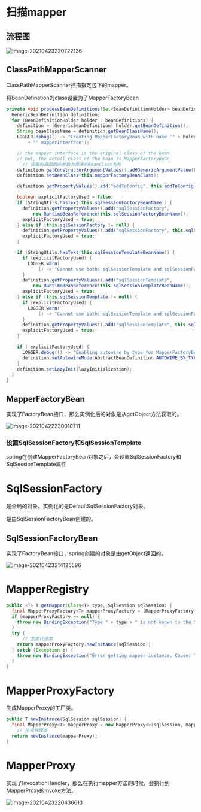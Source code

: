 # 扫描mapper

## 流程图

![image-20210423220722136](C:\Users\MI\AppData\Roaming\Typora\typora-user-images\image-20210423220722136.png)

## ClassPathMapperScanner

ClassPathMapperScanner扫描指定包下的mapper。



将BeanDefination的class设置为了MapperFactoryBean

```java
private void processBeanDefinitions(Set<BeanDefinitionHolder> beanDefinitions) {
  GenericBeanDefinition definition;
  for (BeanDefinitionHolder holder : beanDefinitions) {
    definition = (GenericBeanDefinition) holder.getBeanDefinition();
    String beanClassName = definition.getBeanClassName();
    LOGGER.debug(() -> "Creating MapperFactoryBean with name '" + holder.getBeanName() + "' and '" + beanClassName
        + "' mapperInterface");

    // the mapper interface is the original class of the bean
    // but, the actual class of the bean is MapperFactoryBean
      // 设置构造函数的参数为原来的BeanClass名称
    definition.getConstructorArgumentValues().addGenericArgumentValue(beanClassName); // issue #59
    definition.setBeanClass(this.mapperFactoryBeanClass);

    definition.getPropertyValues().add("addToConfig", this.addToConfig);

    boolean explicitFactoryUsed = false;
    if (StringUtils.hasText(this.sqlSessionFactoryBeanName)) {
      definition.getPropertyValues().add("sqlSessionFactory",
          new RuntimeBeanReference(this.sqlSessionFactoryBeanName));
      explicitFactoryUsed = true;
    } else if (this.sqlSessionFactory != null) {
      definition.getPropertyValues().add("sqlSessionFactory", this.sqlSessionFactory);
      explicitFactoryUsed = true;
    }

    if (StringUtils.hasText(this.sqlSessionTemplateBeanName)) {
      if (explicitFactoryUsed) {
        LOGGER.warn(
            () -> "Cannot use both: sqlSessionTemplate and sqlSessionFactory together. sqlSessionFactory is ignored.");
      }
      definition.getPropertyValues().add("sqlSessionTemplate",
          new RuntimeBeanReference(this.sqlSessionTemplateBeanName));
      explicitFactoryUsed = true;
    } else if (this.sqlSessionTemplate != null) {
      if (explicitFactoryUsed) {
        LOGGER.warn(
            () -> "Cannot use both: sqlSessionTemplate and sqlSessionFactory together. sqlSessionFactory is ignored.");
      }
      definition.getPropertyValues().add("sqlSessionTemplate", this.sqlSessionTemplate);
      explicitFactoryUsed = true;
    }

    if (!explicitFactoryUsed) {
      LOGGER.debug(() -> "Enabling autowire by type for MapperFactoryBean with name '" + holder.getBeanName() + "'.");
      definition.setAutowireMode(AbstractBeanDefinition.AUTOWIRE_BY_TYPE);
    }
    definition.setLazyInit(lazyInitialization);
  }
}
```

## MapperFactoryBean

实现了FactoryBean接口，那么实例化后的对象是从getObject方法获取的。

![image-20210422230010711](C:\Users\MI\AppData\Roaming\Typora\typora-user-images\image-20210422230010711.png)

### 设置SqlSessionFactory和SqlSessionTemplate

spring在创建MapperFactoryBean对象之后，会设置SqlSessionFactory和SqlSessionTemplate属性

# SqlSessionFactory

是全局的对象。实例化的是DefaultSqlSessionFactory对象。

是由SqlSessionFactoryBean创建的。

## SqlSessionFactoryBean

实现了FactoryBean接口，spring创建的对象是由getObject返回的。

![image-20210423214125596](C:\Users\MI\AppData\Roaming\Typora\typora-user-images\image-20210423214125596.png)

# MapperRegistry

```java
public <T> T getMapper(Class<T> type, SqlSession sqlSession) {
  final MapperProxyFactory<T> mapperProxyFactory = (MapperProxyFactory<T>) knownMappers.get(type);
  if (mapperProxyFactory == null) {
    throw new BindingException("Type " + type + " is not known to the MapperRegistry.");
  }
  try {
      // 生成代理类
    return mapperProxyFactory.newInstance(sqlSession);
  } catch (Exception e) {
    throw new BindingException("Error getting mapper instance. Cause: " + e, e);
  }
}
```

# MapperProxyFactory

生成MapperProxy的工厂类。

```java
public T newInstance(SqlSession sqlSession) {
  final MapperProxy<T> mapperProxy = new MapperProxy<>(sqlSession, mapperInterface, methodCache);
    // 生成代理类
  return newInstance(mapperProxy);
}
```

# MapperProxy

实现了InvocationHandler，那么在执行mapper方法的时候，会执行到MapperProxy的invoke方法。

![image-20210423220436613](C:\Users\MI\AppData\Roaming\Typora\typora-user-images\image-20210423220436613.png)



